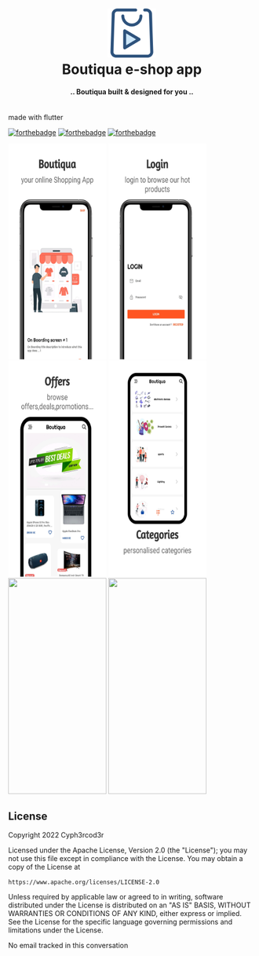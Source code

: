 <h1 align="center">
  <br>
    <a href="https://github.com/belveloper/ShopAPp"><img src="https://github.com/Belveloper/ShopApp/blob/main/app-shop.png" alt="Boutiqua" width="100"></a>

  <br>
  Boutiqua e-shop app 
  <br>
</h1>
 
<h4 align="center">.. Boutiqua built & designed for you ..</h4> <br> made with flutter
 
[![forthebadge](https://forthebadge.com/images/badges/built-for-android.svg)](https://forthebadge.com) [![forthebadge](https://forthebadge.com/images/badges/open-source.svg)](https://forthebadge.com) [![forthebadge](https://forthebadge.com/images/badges/contains-tasty-spaghetti-code.svg)](https://forthebadge.com)
 
<p>
<img src="https://github.com/Belveloper/ShopApp/blob/main/app-mockup-ios-screenshot-3-default-5.5-inch-1.png" width="200" height="440"/>
<img src="https://github.com/Belveloper/ShopApp/blob/main/app-mockup-ios-screenshot-3-default-5.5-inch-2.png" width="200" height="440"/>
<img src="https://github.com/Belveloper/ShopApp/blob/main/app-mockup-ios-screenshot-3-default-5.5-inch-3.png" width="200" height="440"/>
<img src="https://github.com/Belveloper/ShopApp/blob/main/app-mockup-ios-screenshot-3-default-5.5-inch-4.png" width="200" height="440"/>
<img src="https://github.com/Belveloper/ShopApp/blob/main/app-mockup-ios-screenshot-3-default-5.5-inch-5.png" width="200" height="440"/>
<img src="https://github.com/Belveloper/ShopApp/blob/main/app-mockup-ios-screenshot-3-default-5.5-inch-6.png" width="200" height="440"/>

</p>
 
## License
 
<p>
Copyright 2022 Cyph3rcod3r
 
Licensed under the Apache License, Version 2.0 (the "License");
you may not use this file except in compliance with the License.
You may obtain a copy of the License at
 
    https://www.apache.org/licenses/LICENSE-2.0
 
Unless required by applicable law or agreed to in writing, software
distributed under the License is distributed on an "AS IS" BASIS,
WITHOUT WARRANTIES OR CONDITIONS OF ANY KIND, either express or implied.
See the License for the specific language governing permissions and
limitations under the License.
</p> 

No email tracked in this conversation
